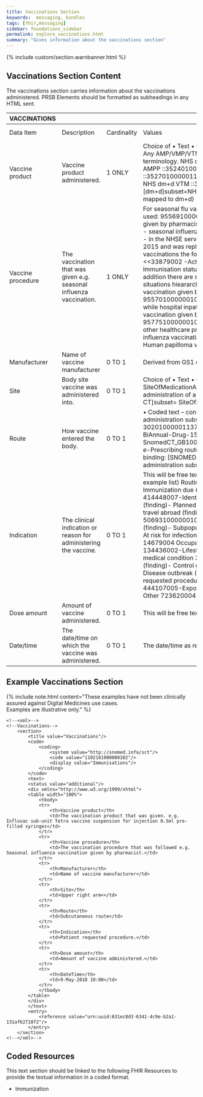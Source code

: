 ```yaml
---
title: Vaccinations Section
keywords:  messaging, bundles
tags: [fhir,messaging]
sidebar: foundations_sidebar
permalink: explore_vaccinations.html
summary: "Gives information about the vaccinations section"
---
```


{% include custom/section.warnbanner.html %}

## Vaccinations Section Content ##
The vaccinations section carries information about the vaccinations administered. PRSB Elements should be formatted as subheadings in any HTML sent.

| VACCINATIONS       |                                                                                               |             |                                                                                                                                                                                                                                                                                                                                                                                                                                                                                                                                                                                                                                                                                                                                                                                                                                                                                                                                                                                                                                                                                                                                                                                                             |                                  |                                              |
|--------------------|-----------------------------------------------------------------------------------------------|-------------|-------------------------------------------------------------------------------------------------------------------------------------------------------------------------------------------------------------------------------------------------------------------------------------------------------------------------------------------------------------------------------------------------------------------------------------------------------------------------------------------------------------------------------------------------------------------------------------------------------------------------------------------------------------------------------------------------------------------------------------------------------------------------------------------------------------------------------------------------------------------------------------------------------------------------------------------------------------------------------------------------------------------------------------------------------------------------------------------------------------------------------------------------------------------------------------------------------------|----------------------------------|----------------------------------------------|
| Data Item          | Description                                                                                   | Cardinality | Values                                                                                                                                                                                                                                                                                                                                                                                                                                                                                                                                                                                                                                                                                                                                                                                                                                                                                                                                                                                                                                                                                                                                                                                                      | Mandatory/required/     optional | FHIR Target                                  |
| Vaccine product    | Vaccine   product administered.                                                               | 1   ONLY    | Choice   of           • Text           • Coded text - constraint:   MedicationName. Any AMP/VMP/VTM/AMPP/VMPP subsets from the dm+d terminology.   NHS dm+d AMP ::352201000001139 NHS dm+d AMPP ::352401000001135 NHS dm+d VMP   ::352701000001133 NHS dm+d VMPP ::352301000001131 NHS dm+d VTM   ::352601000001138. Constraint binding: [dm+d]subset=NHS_dm+d          (In the future needs to be GS1 code mapped to dm+d)                                                                                                                                                                                                                                                                                                                                                                                                                                                                                                                                                                                                                                                                                                                                                                                 | Mandatory                        | Immunization.vaccineCode                     |
| Vaccine procedure  | The   vaccination that was given e.g. seasonal influenza vaccination.                         | 1   ONLY    | For   seasonal flu vaccinations the following coded text should be used:          955691000000108 - Seasonal influenza vaccination given by pharmacist   (situation) -          Note that 849211000000109 - seasonal influenza vaccination given by pharmacist   (finding) - in the NHSE service specification was made inactive in April 2015   and was replaced by the concept above               For general vaccinations the following coded text should be used:      <<33879002 -Active immunisation-     <<304250009 -Immunisation status-     <<713404003 -Vaccination given-          In addition there are some scattered concepts below in the situations   hieararchy.     <<955641000000103 -Influenza vaccination given by other healthcare   provider-     955701000000108 -Seasonal influenza vaccination given while hospital   inpatient-     <<957581000000102 -Meningitis B vaccination given by other healthcare   provider-     957751000000103 -Meningitis ACW & Y vaccination given by other   healthcare provider-     <<1066171000000108 -Seasonal influenza vaccination given by   midwife-     140611000119104 -Human papilloma virus type 16 and 18 vaccination   given-      | Mandatory                        | Immunization.extension(vaccinationProcedure) |
| Manufacturer       | Name   of vaccine manufacturer                                                                | 0   TO 1    | Derived   from GS1 code/free text                                                                                                                                                                                                                                                                                                                                                                                                                                                                                                                                                                                                                                                                                                                                                                                                                                                                                                                                                                                                                                                                                                                                                                           | Required                         | Immunization.manufacturer                    |
| Site               | Body   site vaccine was administered into.                                                    | 0   TO 1    | Choice   of      • Text      • Coded text – constraint:   SiteOfMedicationAdministration. Any valid site for the administration of a   medication. Constraint binding: [SNOMED-CT]subset=   SiteOfMedicationAdministration                                                                                                                                                                                                                                                                                                                                                                                                                                                                                                                                                                                                                                                                                                                                                                                                                                                                                                                                                                                  | Required                         | Immunization.site                            |
| Route              | How   vaccine entered the body.                                                               | 0   TO 1    | •   Coded text – constraint: NHS e-prescribing route of administration subset ID:   413001000001136 Original Id : 30201000001137 This is an extract from the   SUBSET -BiAnnual-Drug-15.0.1-20130401:   SnomedCT_GB1000001_20130401/Subsets/EPrescribing/NHS e-Prescribing route of   administration subset. Constraint binding: [SNOMED-CT]subset=NHS   e-Prescribing route of administration subset.                                                                                                                                                                                                                                                                                                                                                                                                                                                                                                                                                                                                                                                                                                                                                                                                      | Required                         | Immunization.route                           |
| Indication         | The   clinical indication or reason for administering the vaccine.                            | 0   TO 1    | This   will be free text/proposal to use the list from below (as an example   list)     Routine mass immunisation    171279008-Immunization due (finding)-          Travel to endemic area    414448007-Identified as high risk for travel immunization   (finding)-     Planned travel to high risk area 161096004-Going to travel abroad   (finding)-     Recent travel to high risk area 506931000000109-Recent travel to disease   affected area (finding)-          Subpopulation at special or unusual risk    78648007-At risk for infection (finding)-     High risk due to occupation 14679004 Occupation (occupation)     High risk due to lifestyle 134436002-Lifestyle (finding)-     High risk due to existing medical condition 398192003-Co-morbid conditions   (finding)-          Control of known sporadic outbreak    443684005-Disease outbreak (event)-          Patient request  183995001-Patient   requested procedure (situation)-          Post-exposure prophyaxis    444107005-Exposure to communicable disease (event)-          Other  723620004-Requires vaccination   (finding)                                                                                             | <font color="red">Optional</font>                         | Immunization.explanation.reason              |
| Dose amount        | Amount   of vaccine administered.                                                             | 0   TO 1    | This   will be free text. Coded units of measure (from DM+D)                                                                                                                                                                                                                                                                                                                                                                                                                                                                                                                                                                                                                                                                                                                                                                                                                                                                                                                                                                                                                                                                                                                                                | Required                         | Immuinzation.doseQuantity                    |
| Date/time          | The   date/time on which the vaccine was administered.                                        | 0   TO 1    | The   date/time as recorded by the pharmacy system.                                                                                                                                                                                                                                                                                                                                                                                                                                                                                                                                                                                                                                                                                                                                                                                                                                                                                                                                                                                                                                                                                                                                                         | Required                         | Immunization.date                            |

## Example Vaccinations Section ##

{% include note.html content="These examples have not been clinically assured against Digital Medicines use cases.<br/>Examples are illustrative only." %}

```
<!--<xml>-->
<!--Vaccinations-->
	<section>
		<title value="Vaccinations"/>
		<code>
			<coding>
				<system value="http://snomed.info/sct"/>
				<code value="1102181000000102"/>
				<display value="Immunisations"/>
			</coding>
		</code>
		<text>
		<status value="additional"/>
		<div xmlns="http://www.w3.org/1999/xhtml">
		<table width="100%">
			<tbody>
			<tr>
				<th>Vaccine product</th>
				<td>The vaccination product that was given. e.g. Influvac sub-unit Tetra vaccine suspension for injection 0.5ml pre-filled syringes</td>
			</tr>
			<tr>
				<th>Vaccine procedure</th>
				<td>The vaccination procedure that was followed e.g. Seasonal influenza vaccination given by pharmacist.</td>
			</tr>
			<tr>
				<th>Manufacturer</th>
				<td>Name of vaccine manufacturer</td>
			</tr>
			<tr>
				<th>Site</th>
				<td>Upper right arm<</td>
			</tr>
			<tr>
				<th>Route</th>
				<td>Subcutaneous route</td>
			</tr>
			<tr>
				<th>Indication</th>
				<td>Patient requested procedure.</td>
			</tr>
			<tr>
				<th>Dose amount</th>
				<td>Amount of vaccine administered.</td>
			</tr>
			<tr>
				<th>DateTime</th>
				<td>9-May-2018 10:00</td>
			</tr>
			</tbody>
		</table>
		</div>
		</text>
		<entry>
			<reference value="urn:uuid:631ec8d3-6341-4c9e-b2a1-131af62718f2"/>
		</entry>
	</section>
<!--</xml>-->
```

## Coded Resources ##

This text section should be linked to the following FHIR Resources to provide the textual information in a coded format.

- Immunization